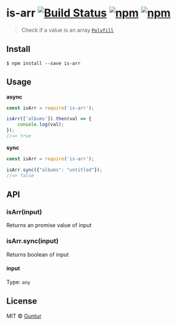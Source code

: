 # is-arr [![Build Status](https://travis-ci.org/iguntur/is-arr.svg?branch=master)](https://travis-ci.org/iguntur/is-arr) [![npm](https://img.shields.io/npm/v/is-arr.svg?style=flat-square)](https://npmjs.com/package/is-arr) [![npm](https://img.shields.io/npm/l/is-arr.svg?style=flat-square)](#)

> Check if a value is an array [`Polyfill`](https://developer.mozilla.org/en-US/docs/Web/JavaScript/Reference/Global_Objects/Array/isArray#Polyfill)

## Install

```
$ npm install --save is-arr
```


## Usage

**async**

```js
const isArr = require('is-arr');

isArr(['albums']).then(val => {
    console.log(val);
});
//=> true
```

**sync**

```js
const isArr = require('is-arr');

isArr.sync({"albums": "untitled"});
//=> false
```


## API

### isArr(input)

Returns an promise value of input

### isArr.sync(input)

Returns boolean of input

#### input

Type: `any`


## License

MIT © [Guntur](http://guntur.starmediateknik.com)
